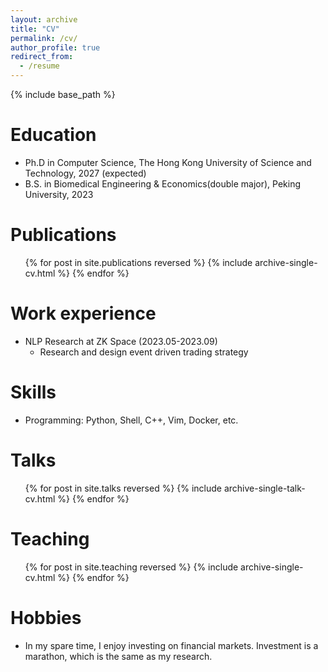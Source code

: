 ```yaml
---
layout: archive
title: "CV"
permalink: /cv/
author_profile: true
redirect_from:
  - /resume
---
```


{% include base_path %}

Education
======
* Ph.D in Computer Science, The Hong Kong University of Science and Technology, 2027 (expected)
* B.S. in Biomedical Engineering & Economics(double major), Peking University, 2023

Publications
======
  <ul>{% for post in site.publications reversed %}
    {% include archive-single-cv.html %}
  {% endfor %}</ul>

Work experience
======
* NLP Research at ZK Space (2023.05-2023.09) 
  * Research and design event driven trading strategy
  
Skills
======
* Programming: Python, Shell, C++, Vim, Docker, etc.
  
Talks
======
  <ul>{% for post in site.talks reversed %}
    {% include archive-single-talk-cv.html  %}
  {% endfor %}</ul>
  
Teaching
======
  <ul>{% for post in site.teaching reversed %}
    {% include archive-single-cv.html %}
  {% endfor %}</ul>

Hobbies
======
* In my spare time, I enjoy investing on financial markets. Investment is a marathon, which is the same as my research.  